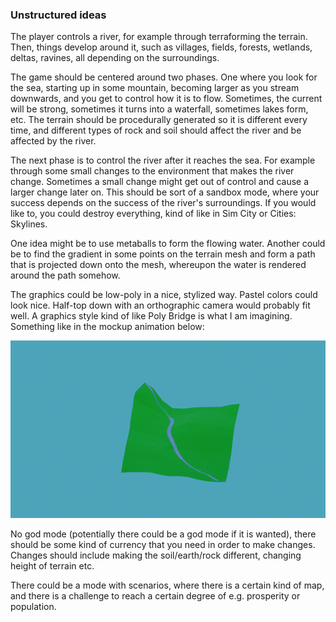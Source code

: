 ### Unstructured ideas

The player controls a river, for example through terraforming the terrain. Then, things develop around it, such as villages, fields, forests, wetlands, deltas, ravines, all depending on the surroundings.

The game should be centered around two phases. One where you look for the sea, starting up in some mountain, becoming larger as you stream downwards, and you get to control how it is to flow. Sometimes, the current will be strong, sometimes it turns into a waterfall, sometimes lakes form, etc. The terrain should be procedurally generated so it is different every time, and different types of rock and soil should affect the river and be affected by the river.

The next phase is to control the river after it reaches the sea. For example through some small changes to the environment that makes the river change. Sometimes a small change might get out of control and cause a larger change later on. This should be sort of a sandbox mode, where your success depends on the success of the river's surroundings. If you would like to, you could destroy everything, kind of like in Sim City or Cities: Skylines.

One idea might be to use metaballs to form the flowing water. Another could be to find the gradient in some points on the terrain mesh and form a path that is projected down onto the mesh, whereupon the water is rendered around the path somehow.

The graphics could be low-poly in a nice, stylized way. Pastel colors could look nice. Half-top down with an orthographic camera would probably fit well. A graphics style kind of like Poly Bridge is what I am imagining. Something like in the mockup animation below:

![mockupGif](art/mockupGif.gif)

No god mode (potentially there could be a god mode if it is wanted), there should be some kind of currency that you need in order to make changes. Changes should include making the soil/earth/rock different, changing height of terrain etc.

There could be a mode with scenarios, where there is a certain kind of map, and there is a challenge to reach a certain degree of e.g. prosperity or population.
